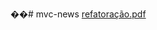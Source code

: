 ��#   m v c - n e w s 
 
[refatoração.pdf](https://github.com/user-attachments/files/19276987/refatoracao.pdf)
